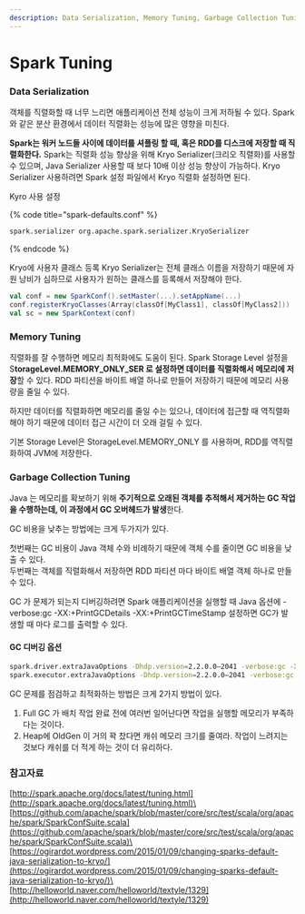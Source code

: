 ```yaml
---
description: Data Serialization, Memory Tuning, Garbage Collection Tuning
---
```


# Spark Tuning

### Data Serialization

객체를 직렬화할 때 너무 느리면 애플리케이션 전체 성능이 크게 저하될 수 있다. Spark 와 같은 분산 환경에서 데이터 직렬화는 성능에 많은 영향을 미친다.

**Spark는 워커 노드들 사이에 데이터를 셔플링 할 때, 혹은 RDD를 디스크에 저장할 때 직렬화한다.** Spark는 직렬화 성능 향상을 위해 Kryo Serializer(크리오 직렬화)를 사용할 수 있으며, Java Serializer 사용할 때 보다 10배 이상 성능 향상이 가능하다. Kryo Serializer 사용하려면 Spark 설정 파일에서 Kryo 직렬화 설정하면 된다.

Kyro 사용 설정

{% code title="spark-defaults.conf" %}
```bash
spark.serializer org.apache.spark.serializer.KryoSerializer
```
{% endcode %}

Kryo에 사용자 클래스 등록 Kryo Serializer는 전체 클래스 이름을 저장하기 때문에 자원 낭비가 심하므로 사용자가 원하는 클래스를 등록해서 저장해야 한다.

```scala
val conf = new SparkConf().setMaster(...).setAppName(...)
conf.registerKryoClasses(Array(classOf[MyClass1], classOf[MyClass2]))
val sc = new SparkContext(conf)
```

### Memory Tuning

직렬화를 잘 수행하면 메모리 최적화에도 도움이 된다. Spark Storage Level 설정을 S**torageLevel.MEMORY\_ONLY\_SER 로 설정하면 데이터를 직렬화해서 메모리에 저장**할 수 있다. RDD 파티션을 바이트 배열 하나로 만들어 저장하기 때문에 메모리 사용량을 줄일 수 있다.

하지만 데이터를 직렬화하면 메모리를 줄일 수는 있으나, 데이터에 접근할 때 역직렬화 해야 하기 때문에 데이터 접근 시간이 더 오래 걸릴 수 있다.

기본 Storage Level은 StorageLevel.MEMORY\_ONLY 를 사용하며, RDD를 역직렬화하여 JVM에 저장한다.

### Garbage Collection Tuning

Java 는 메모리를 확보하기 위해 **주기적으로 오래된 객체를 추적해서 제거하는 GC 작업을 수행하는데, 이 과정에서 GC 오버헤드가 발생**한다.

GC 비용을 낮추는 방법에는 크게 두가지가 있다.

첫번째는 GC 비용이 Java 객체 수와 비례하기 때문에 객체 수를 줄이면 GC 비용을 낮출 수 있다.\
두번째는 객체를 직렬화해서 저장하면 RDD 파티션 마다 바이트 배열 객체 하나로 만들 수 있다.

GC 가 문제가 되는지 디버깅하려면 Spark 애플리케이션을 실행할 때 Java 옵션에 -verbose:gc -XX:+PrintGCDetails -XX:+PrintGCTimeStamp 설정하면 GC가 발생할 때 마다 로그를 출력할 수 있다.

#### **GC 디버깅 옵션**

```bash
spark.driver.extraJavaOptions -Dhdp.version=2.2.0.0–2041 -verbose:gc -XX:+PrintGCDetails -XX:+PrintGCTimeStamps 
spark.executor.extraJavaOptions -Dhdp.version=2.2.0.0–2041 -verbose:gc -XX:+PrintGCDetails -XX:+PrintGCTimeStamps
```



GC 문제를 점검하고 최적화하는 방법은 크게 2가지 방법이 있다.

1. Full GC 가 배치 작업 완료 전에 여러번 일어난다면 작업을 실행할 메모리가 부족하다는 것이다.
2. Heap에 OldGen 이 거의 꽉 찼다면 캐쉬 메모리 크기를 줄여라. 작업이 느려지는 것보다 캐쉬를 더 적게 하는 것이 더 유리하다.

### 참고자료

[http://spark.apache.org/docs/latest/tuning.html](http://spark.apache.org/docs/latest/tuning.html)\
[https://github.com/apache/spark/blob/master/core/src/test/scala/org/apache/spark/SparkConfSuite.scala](https://github.com/apache/spark/blob/master/core/src/test/scala/org/apache/spark/SparkConfSuite.scala)\
[https://ogirardot.wordpress.com/2015/01/09/changing-sparks-default-java-serialization-to-kryo/](https://ogirardot.wordpress.com/2015/01/09/changing-sparks-default-java-serialization-to-kryo/)\
[http://helloworld.naver.com/helloworld/textyle/1329](http://helloworld.naver.com/helloworld/textyle/1329)
